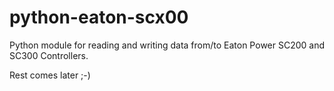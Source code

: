 # python-eaton-scx00
Python module for reading and writing data from/to Eaton Power SC200 and SC300 Controllers.

Rest comes later ;-)
